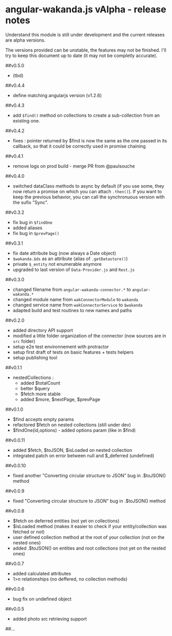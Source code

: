 angular-wakanda.js vAlpha - release notes
===================================================

Understand this module is still under development and the current releases are alpha versions.

The versions provided can be unstable, the features may not be finished. I'll try to keep this document up to date (it may not be completly accurate).

##v0.5.0
* (tbd)

##v0.4.4
* define matching angularjs version (v1.2.6)

##v0.4.3
* add `$find()` method on collections to create a sub-collection from an existing one.

##v0.4.2
* fixes : pointer returned by $find is now the same as the one passed in its callback, so that it could be correctly used in promise chaining

##v0.4.1
* remove logs on prod build - merge PR from @paulsouche

##v0.4.0
* switched dataClass methods to async by default (if you use some, they now return a promise on which you can attach `.then()`). If you want to keep the previous behavior, you can call the synchronuous version with the sufix "Sync".

##v0.3.2
* fix bug in `$findOne`
* added aliases
* fix bug in `$prevPage()`

##v0.3.1
* fix date attribute bug (now always a Date object)
* `$wakanda.$ds` as an attribute (alias of `.getDatastore()`)
* private `$_entity` not enumerable anymore
* upgraded to last version of `Data-Provider.js` and `Rest.js`

##v0.3.0
* changed filename from `angular-wakanda-connector.*` to `angular-wakanda.*`
* changed module name from `wakConnectorModule` to `wakanda`
* changed service name from `wakConnectorService` to `$wakanda`
* adapted build and test routines to new names and paths

##v0.2.0
* added directory API support
* modified a little folder organization of the connector (now sources are in `src` folder)
* setup e2e test environnement with protractor
* setup first draft of tests on basic features + tests helpers
* setup publishing tool

##v0.1.1
* nestedCollections :
	* added $totalCount
	* better $query
	* $fetch more stable
	* added $more, $nextPage, $prevPage

##v0.1.0
* $find accepts empty params
* refactored $fetch on nested collections (still under dev)
* $findOne(id,options) - added options param (like in $find)

##v0.0.11
* added $fetch, $toJSON, $isLoaded on nested collection
* integrated patch on error between null and $_deferred (undefined)

##v0.0.10
* fixed another "Converting circular structure to JSON" bug in .$toJSON() method

##v0.0.9
* fixed "Converting circular structure to JSON" bug in .$toJSON() method

##v0.0.8
* $fetch on deferred entities (not yet on collections)
* $isLoaded method (makes it easier to check if your entity/collection was fetched or not)
* user defined collection method at the root of your collection (not on the nested ones)
* added .$toJSON() on entities and root collections (not yet on the nested ones)

##v0.0.7
* added calculated attributes
* 1>n relationships (no deffered, no collection methods)

##v0.0.6
* bug fix on undefined object

##v0.0.5
* added photo src retrieving support

##...
